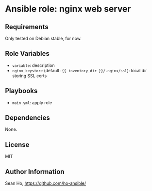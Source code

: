 # Ansible role: nginx web server

## Requirements
Only tested on Debian stable, for now.

## Role Variables
+ `variable`: description
+ `nginx_keystore` (default: `{{ inventory_dir }}/.nginx/ssl`): local dir storing SSL certs

## Playbooks
+ `main.yml`: apply role

## Dependencies
None.

## License
MIT

## Author Information
Sean Ho, https://github.com/ho-ansible/
